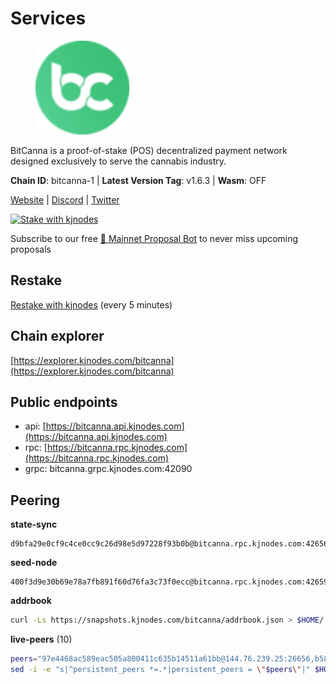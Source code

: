 # Services

<figure><img src="https://raw.githubusercontent.com/kj89/cosmos-images/main/logos/bitcanna.png" width="150" alt=""><figcaption></figcaption></figure>

BitCanna is a proof-of-stake (POS) decentralized payment network designed exclusively to serve the cannabis industry. 

**Chain ID**: bitcanna-1 | **Latest Version Tag**: v1.6.3 | **Wasm**: OFF

[Website](https://www.bitcanna.io) | [Discord](https://discord.gg/9AVrzaVQvs) | [Twitter](https://twitter.com/BitCannaGlobal)

[![Stake with kjnodes](https://i.ibb.co/cr44Q8j/button-stake-with-kjnodes.png)](https://restake.app/bitcanna/bcnavaloper1aym6s8eza7kjvnxuwxufrzccz6vqvgnsc47cc7)

Subscribe to our free [🤖 Mainnet Proposal Bot](https://t.me/kjnodes_proposal_bot) to never miss upcoming proposals

## Restake

[Restake with kjnodes](https://restake.app/bitcanna/bcnavaloper1aym6s8eza7kjvnxuwxufrzccz6vqvgnsc47cc7) (every 5 minutes)
## Chain explorer
[https://explorer.kjnodes.com/bitcanna](https://explorer.kjnodes.com/bitcanna)

## Public endpoints

* api: [https://bitcanna.api.kjnodes.com](https://bitcanna.api.kjnodes.com)
* rpc: [https://bitcanna.rpc.kjnodes.com](https://bitcanna.rpc.kjnodes.com)
* grpc: bitcanna.grpc.kjnodes.com:42090

## Peering

**state-sync**

```text
d9bfa29e0cf9c4ce0cc9c26d98e5d97228f93b0b@bitcanna.rpc.kjnodes.com:42656
```

**seed-node**

```text
400f3d9e30b69e78a7fb891f60d76fa3c73f0ecc@bitcanna.rpc.kjnodes.com:42659
```

**addrbook**
```bash
curl -Ls https://snapshots.kjnodes.com/bitcanna/addrbook.json > $HOME/.bcna/config/addrbook.json
```

**live-peers** (10)
```bash
peers="97e4468ac589eac505a800411c635b14511a61bb@144.76.239.25:26656,b587bf827b5f680c417601b536ffbd505c88bb07@193.70.45.106:13056,d8a0facda705edbbdd2d79fb302e017df009e9da@207.244.231.189:26656,d9bfa29e0cf9c4ce0cc9c26d98e5d97228f93b0b@65.109.88.38:42656,b212d5740b2e11e54f56b072dc13b6134650cfb5@169.155.168.54:26656,88c6b1fa1c7fef98b4449b769eb2705476586664@65.109.92.241:21326,320d0d38559140608b72a361db44b2a8f14bf0d1@107.181.229.154:16656,5bb0a042e8a4ee28bcda1e26148e57787e75a42e@23.88.69.22:28466,0393c19b176d1cf8bc560c5a8fa990301deb1a7e@95.217.126.185:26656,751513c7cd42a2565c37ab482bbe66f4d92c2740@136.244.106.130:26656"
sed -i -e "s|^persistent_peers *=.*|persistent_peers = \"$peers\"|" $HOME/.bcna/config/config.toml
```
